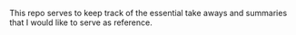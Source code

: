 This repo serves to keep track of the essential take aways and summaries that I would like to serve as reference.

